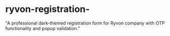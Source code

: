 # ryvon-registration-
"A professional dark-themed registration form for Ryvon company with OTP functionality and popup validation."
